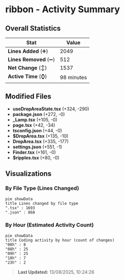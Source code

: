 # ribbon - Activity Summary 

## Overall Statistics

| Stat                   | Value                                                             |
| ---------------------- | ----------------------------------------------------------------- |
| **Lines Added** (➕)   | 2049                                          |
| **Lines Removed** (➖) | 512                                        |
| **Net Change** (↕)    | 1537                |
| **Active Time** (⌚)   | 98 minutes |


## Modified Files
- **useDropAreaState.tsx** (+324, -290)
- **package.json** (+272, -0)
- **_Lamp.tsx** (+105, -0)
- **page.tsx** (+42, -34)
- **tsconfig.json** (+44, -0)
- **$DropArea.tsx** (+135, -10)
- **DropArea.tsx** (+335, -177)
- **settings.json** (+551, -1)
- **Finder.tsx** (+161, -0)
- **$ripples.tsx** (+80, -0)

## Visualizations

### By File Type (Lines Changed)

```mermaid
pie showData
title Lines changed by file type
".tsx" : 1693
".json" : 868
```

### By Hour (Estimated Activity Count)

```mermaid
pie showData
title Coding activity by hour (count of changes)
"00h" : 8
"08h" : 25
"09h" : 25
"10h" : 7
"23h" : 2
```


> **Last Updated:** 13/08/2025, 10:24:26